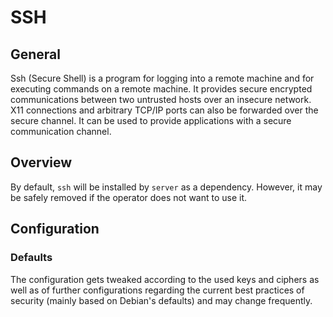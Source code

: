 # SSH

## General
Ssh (Secure Shell) is a program for logging into a remote machine and for executing commands on a remote machine. It provides secure encrypted communications between two untrusted hosts over an insecure network. X11 connections and arbitrary TCP/IP ports can also be forwarded over the secure channel. It can be used to provide applications with a secure communication channel.

## Overview
By default, `ssh` will be installed by `server` as a dependency. However, it may be safely removed if the operator does not want to use it.

## Configuration

### Defaults
The configuration gets tweaked according to the used keys and ciphers as well as of further configurations regarding the current best practices of security (mainly based on Debian's defaults) and may change frequently.